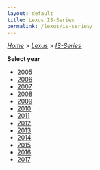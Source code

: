 ```yaml
---
layout: default
title: Lexus IS-Series
permalink: /lexus/is-series/
---
```

[*Home*](/) > [*Lexus*](/lexus/) > [*IS-Series*](/lexus/is-series/)

**Select year**

- [2005](/lexus/is-series/2005/)
- [2006](/lexus/is-series/2006/)
- [2007](/lexus/is-series/2007/)
- [2008](/lexus/is-series/2008/)
- [2009](/lexus/is-series/2009/)
- [2010](/lexus/is-series/2010/)
- [2011](/lexus/is-series/2011/)
- [2012](/lexus/is-series/2012/)
- [2013](/lexus/is-series/2013/)
- [2014](/lexus/is-series/2014/)
- [2015](/lexus/is-series/2015/)
- [2016](/lexus/is-series/2016/)
- [2017](/lexus/is-series/2017/)